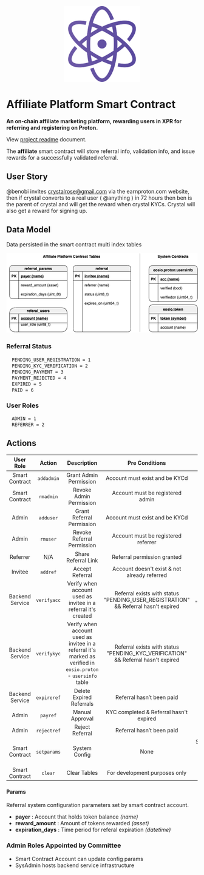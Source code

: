 <p align="center">
   <img src="../../docs/img/proton-xpr-logo.png" width="200">
</p>

# Affiliate Platform Smart Contract
**An on-chain affiliate marketing platform, rewarding users in XPR for referring and registering on Proton.**

View [project readme](../../README.md) document.

The **affiliate** smart contract will store referral info, validation info, and issue rewards for a successfully validated referral.

## User Story

@benobi invites crystalrose@gmail.com via the earnproton.com website, then if crystal converts to a real user ( @anything ) in 72 hours then ben is the parent of crystal and will get the reward when crystal KYCs. Crystal will also get a reward for signing up.

## Data Model

Data persisted in the smart contract multi index tables

<p align="center">
   <img src="../../docs/img/data-model.png">
</p>

### Referral Status

```
  PENDING_USER_REGISTRATION = 1
  PENDING_KYC_VERIFICATION = 2
  PENDING_PAYMENT = 3
  PAYMENT_REJECTED = 4
  EXPIRED = 5
  PAID = 6
```

### User Roles

```
  ADMIN = 1
  REFERRER = 2
```

## Actions

|    User Role    |   Action    |        Description        |               Pre Conditions                |          Post Conditions          |
| :-------------: | :---------: | :-----------------------: | :-----------------------------------------: | :-------------------------------: |
| Smart Contract  | `addadmin`  |  Grant Admin Permission   |       Account must exist and be KYCd        | Admin actions enabled for account |
| Smart Contract  |  `rmadmin`  |  Revoke Admin Permission  |      Account must be registered admin       |   Referral link enabled for user   |
|      Admin      |  `adduser`  | Grant Referral Permission  |       Account must exist and be KYCd        |   Referral link enabled for user   |
|      Admin      |  `rmuser`   | Revoke Referral Permission |     Account must be registered referrer     |  Referral link disabled for user   |
|    Referrer     |     N/A     |    Share Referral Link     |         Referral permission granted         |   Email sent with register link   |
|     Invitee     |  `addref`   |      Accept Referral      | Account doesn't exist & not already referred |     Referral added to table     |
| Backend Service | `verifyacc` |  Verify when account used as invitee in a referral it's created   |    Referral exists with status "PENDING_USER_REGISTRATION" && Referral hasn't expired    |  Referral status set to "PENDING_KYC_VERIFICATION"  |
| Backend Service | `verifykyc` |  Verify when account used as invitee in a referral it's marked as verified in `eosio.proton` - `usersinfo` table   |    Referral exists with status "PENDING_KYC_VERIFICATION" && Referral hasn't expired | Referral status set to "PENDING_PAYMENT" |
| Backend Service | `expireref` | Delete Expired Referrals  |          Referral hasn’t been paid          |         Referral deleted          |
|      Admin      |  `payref`   |      Manual Approval      |    KYC completed & Referral hasn't expired    |          Token Transfer           |
|      Admin      | `rejectref` |      Reject Referral      |          Referral hasn’t been paid          |         Referral deleted          |
| Smart Contract  | `setparams` |       System Config       |                    None                     |  Set the account that will pay for the referrals, the rewards amount to pay and the days before a referral expires|
| Smart Contract  |   `clear`   |       Clear Tables        |            For development purposes only                      |                                   |

#### Params

Referral system configuration parameters set by smart contract account.

- **payer** : Account that holds token balance _(name)_
- **reward_amount** : Amount of tokens rewarded _(asset)_
- **expiration_days** : Time period for referal expiration _(datetime)_

### Admin Roles Appointed by Committee

- Smart Contract Account can update config params
- SysAdmin hosts backend service infrastructure

